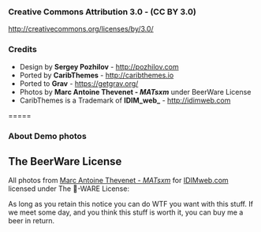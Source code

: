 ### Creative Commons Attribution 3.0 - (CC BY 3.0)

http://creativecommons.org/licenses/by/3.0/

### Credits

* Design by **Sergey Pozhilov** - http://pozhilov.com
* Ported by **CaribThemes** - http://caribthemes.io
* Ported to **Grav** - https://getgrav.org/
* Photos by **Marc Antoine Thevenet - _MATsxm_** under BeerWare License
* CaribThemes is a Trademark of **IDIM_web_** - http://idimweb.com

=====

### About Demo photos

## The BeerWare License

All photos from [Marc Antoine Thevenet - _MATsxm_](mailto:mat@thev3.net) for [IDIMweb.com](http://idimweb.com) licensed under The :beer:-WARE License:

As long as you retain this notice you can do WTF you want with this stuff. If we meet some day, and you think this stuff is worth it, you can buy me a beer in return.
